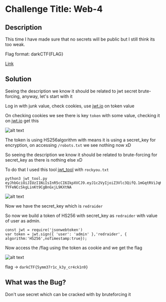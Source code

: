# Challenge Title: Web-4

## Description
This time I have made sure that no secrets will be public but I still think its too weak.

Flag format: darkCTF{FLAG}

[Link](http://web4.darkarmy.xyz/)

## Solution

Seeing the description we know it should be related to jwt secret brute-forcing, anyway, let's start with it

Log in with junk value, check cookies, use [jwt.io](http://jwt.io) on token value 

On checking cookies we see there is key `token` with some value, checking it on [jwt.io]() get this

![alt text](https://github.com/karma9874/CTF-Writeups/blob/master/Dark-PreCTF/Images/token4.JPG)

The token is using HS256algorithm with means it is using a secret_key for encryption, on accessing `/robots.txt` we see nothing now xD

So seeing the description we know it should be related to brute-forcing for secret_key as there is nothing else xD

To do that I used  this tool [jwt_tool](https://github.com/ticarpi/jwt_tool) with `rockyou.txt`

```
python3 jwt_tool.py eyJhbGciOiJIUzI1NiIsInR5cCI6IkpXVCJ9.eyJ1c2VyIjoiZ3Vlc3QifQ.1mGqtRViJqKA-TYFeNCcSkgLinKt9CgBnGxjL9KXtNA

```

![alt text](https://github.com/karma9874/CTF-Writeups/blob/master/Dark-PreCTF/Images/bf.JPG)

Now we have the secret_key which is `redraider`

So now we build a token of HS256 with secret_key as `redraider` with value of user as admin.

```
const jwt = require('jsonwebtoken')
var token = jwt.sign({ 'user': 'admin' },'redraider', { algorithm:'HS256',noTimestamp:true}); 
```

Now access the /flag using the token as cookie and we get the flag

![alt text](https://github.com/karma9874/CTF-Writeups/blob/master/Dark-PreCTF/Images/flag4.JPG)

flag -> `darkCTF{5ymm37r1c_k3y_cr4ck1n9}`

## What was the Bug?
Don't use secret which can be cracked with by bruteforcing it
